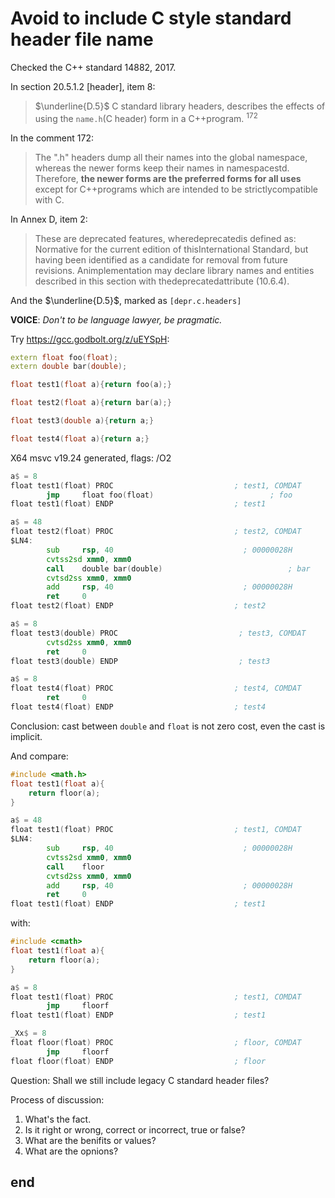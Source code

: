 # Avoid to include C style standard header file name

Checked the C++ standard 14882, 2017.

In section 20.5.1.2 [header], item 8:
 > $\underline{D.5}$ C standard library headers, describes the effects of using the `name.h`(C header) form in a C++program. $^{172}$

In the comment 172:
 > The ".h" headers dump all their names into the global namespace, whereas the newer forms keep their names in namespacestd. Therefore, **the newer forms are the preferred forms for all uses** except for C++programs which are intended to be strictlycompatible with C.

In Annex D, item 2:
 > These are deprecated features, wheredeprecatedis defined as: Normative for the current edition of thisInternational Standard, but having been identified as a candidate for removal from future revisions. Animplementation may declare library names and entities described in this section with thedeprecatedattribute (10.6.4).

And the  $\underline{D.5}$, marked as `[depr.c.headers]`

**VOICE**: *Don't to be language lawyer, be pragmatic.*

Try <https://gcc.godbolt.org/z/uEYSpH>:

```c++
extern float foo(float);
extern double bar(double);

float test1(float a){return foo(a);}

float test2(float a){return bar(a);}

float test3(double a){return a;}

float test4(float a){return a;}
```

X64 msvc v19.24 generated, flags: /O2

```asm
a$ = 8
float test1(float) PROC                           ; test1, COMDAT
        jmp     float foo(float)                          ; foo
float test1(float) ENDP                           ; test1

a$ = 48
float test2(float) PROC                           ; test2, COMDAT
$LN4:
        sub     rsp, 40                             ; 00000028H
        cvtss2sd xmm0, xmm0
        call    double bar(double)                            ; bar
        cvtsd2ss xmm0, xmm0
        add     rsp, 40                             ; 00000028H
        ret     0
float test2(float) ENDP                           ; test2

a$ = 8
float test3(double) PROC                           ; test3, COMDAT
        cvtsd2ss xmm0, xmm0
        ret     0
float test3(double) ENDP                           ; test3

a$ = 8
float test4(float) PROC                           ; test4, COMDAT
        ret     0
float test4(float) ENDP                           ; test4
```

Conclusion: cast between `double` and `float` is not zero cost, even the cast is implicit.

And compare:

```c++
#include <math.h>
float test1(float a){
    return floor(a);
}
```

```asm
a$ = 48
float test1(float) PROC                           ; test1, COMDAT
$LN4:
        sub     rsp, 40                             ; 00000028H
        cvtss2sd xmm0, xmm0
        call    floor
        cvtsd2ss xmm0, xmm0
        add     rsp, 40                             ; 00000028H
        ret     0
float test1(float) ENDP                           ; test1
```

with:

```c++
#include <cmath>
float test1(float a){
    return floor(a);
}
```

```asm
a$ = 8
float test1(float) PROC                           ; test1, COMDAT
        jmp     floorf
float test1(float) ENDP                           ; test1

_Xx$ = 8
float floor(float) PROC                           ; floor, COMDAT
        jmp     floorf
float floor(float) ENDP                           ; floor
```

Question: Shall we still include legacy C standard header files?

Process of discussion:

  1. What's the fact.
  2. Is it right or wrong, correct or incorrect, true or false?
  3. What are the benifits or values?
  4. What are the opnions?

## end
